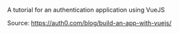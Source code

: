 A tutorial for an authentication application using VueJS

Source: https://auth0.com/blog/build-an-app-with-vuejs/